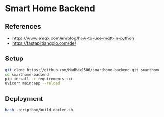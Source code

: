 # Smart Home Backend

## References

* https://www.emqx.com/en/blog/how-to-use-mqtt-in-python
* https://fastapi.tiangolo.com/de/

## Setup

```bash
git clone https://github.com/MadMax2506/smarthome-backend.git smarthome-backend
cd smarthome-backend
pip install -r requirements.txt
uvicorn main:app --reload
```

## Deployment

```bash
bash .scriptbox/build-docker.sh
```
